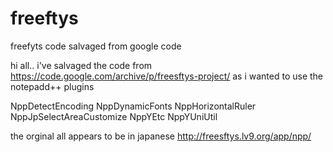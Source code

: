 # freeftys
freefyts code salvaged from google code

hi all.. i've salvaged the code from https://code.google.com/archive/p/freesftys-project/ as i wanted to use the notepadd++ plugins

NppDetectEncoding
NppDynamicFonts
NppHorizontalRuler
NppJpSelectAreaCustomize
NppYEtc
NppYUniUtil


the orginal all appears to be in japanese 
http://freesftys.lv9.org/app/npp/
